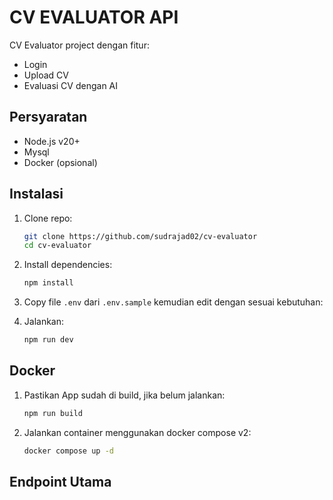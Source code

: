 # CV EVALUATOR API

CV Evaluator project dengan fitur:
- Login
- Upload CV
- Evaluasi CV dengan AI

## **Persyaratan**
- Node.js v20+
- Mysql
- Docker (opsional)

## **Instalasi**
1. Clone repo:
   ```bash
   git clone https://github.com/sudrajad02/cv-evaluator
   cd cv-evaluator
   ```

2. Install dependencies:
   ```bash
   npm install
   ```

3. Copy file `.env` dari `.env.sample` kemudian edit dengan sesuai kebutuhan:

4. Jalankan:
   ```bash
   npm run dev
   ```

## **Docker**
1. Pastikan App sudah di build, jika belum jalankan:
   ```bash
   npm run build
   ```

2. Jalankan container menggunakan docker compose v2:
   ```bash
   docker compose up -d
   ```

## **Endpoint Utama**
